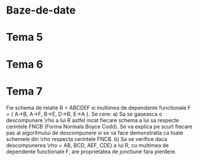 # Baze-de-date

# Tema 5

# Tema 6

# Tema 7

Fie schema de relatie R = ABCDEF si multimea de dependente functionale
F = { A→B, A→F, B→E, D→B, E→A }.
Se cere:
a) Sa se gaseasca o descompunere \rho a lui R astfel incat fiecare schema a lui sa respecte cerintele FNCB (Forma Normala Boyce Codd). Se va explica pe scurt fiecare pas al algoritmului de descompunere si se va face demonstratia ca toate schemele din \rho respecta cerintele FNCB.
b) Sa se verifice daca descompunerea \rho = AB, BCD, AEF, CDE) a lui R, cu multimea de dependente functionale F, are proprietatea de jonctiune fara pierdere.
